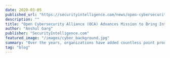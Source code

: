 ```yaml
---
date: 2020-03-05
published_url: "https://securityintelligence.com/news/open-cybersecurity-alliance-oca-advances-mission-to-bring-interoperability-across-cybersecurity-products/"
description: ""
title: "Open Cybersecurity Alliance (OCA) Advances Mission to Bring Interoperability Across Cybersecurity Products"
author: "Anshul Garg"
publisher: "SecurityIntelligence.com"
featured_image: "/images/cyber_background.jpg"
summary: "Over the years, organizations have added countless point products for individual use cases. This has made the integration of these cybersecurity products an increasingly daunting challenge for organizations. Effective security architecture requires products to work together to share telemetry data, identify and remediate vulnerabilities, meet compliance demands and more."
tag: "blog"
---
```

